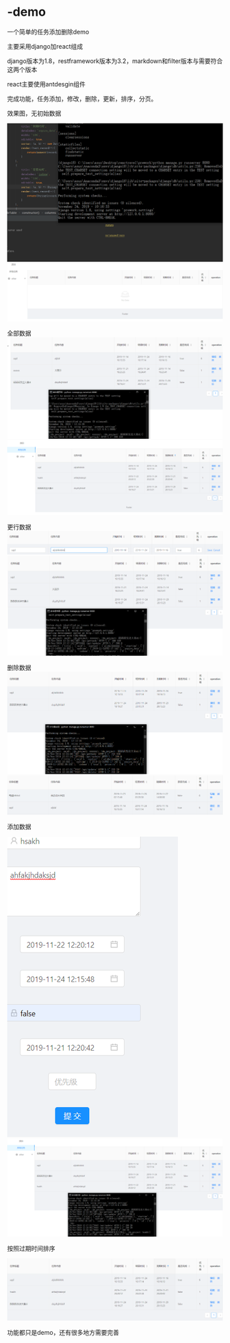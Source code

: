 # -demo
一个简单的任务添加删除demo


  主要采用django加react组成
  
  
  django版本为1.8，restframework版本为3.2，markdown和filter版本与需要符合这两个版本
  
  
  react主要使用antdesgin组件
  
  
  完成功能，任务添加，修改，删除，更新，排序，分页。
  
  
  效果图，无初始数据
  
![image](https://github.com/mynameisrobot/-demo/blob/master/img/pre1.PNG)
![image](https://github.com/mynameisrobot/-demo/blob/master/img/pre2.PNG)


  全部数据
  ![image](https://github.com/mynameisrobot/-demo/blob/master/img/pre3.PNG)
    ![image](https://github.com/mynameisrobot/-demo/blob/master/img/pre11.PNG)
  
  
  更行数据
  ![image](https://github.com/mynameisrobot/-demo/blob/master/img/pre4.PNG)
   ![image](https://github.com/mynameisrobot/-demo/blob/master/img/pre5.PNG)
  
  删除数据
  ![image](https://github.com/mynameisrobot/-demo/blob/master/img/pre6.PNG)
   ![image](https://github.com/mynameisrobot/-demo/blob/master/img/pre10.PNG)
  
  
  添加数据
  
  
  ![image](https://github.com/mynameisrobot/-demo/blob/master/img/pre7.PNG)
  ![image](https://github.com/mynameisrobot/-demo/blob/master/img/pre8.PNG)
  
  
  
  按照过期时间排序
 
  ![image](https://github.com/mynameisrobot/-demo/blob/master/img/pre9.PNG)
  
  功能都只是demo，还有很多地方需要完善










